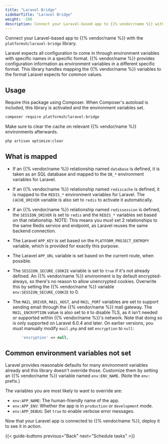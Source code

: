 ```yaml
---
title: "Laravel Bridge"
sidebarTitle: "Laravel Bridge"
weight: -100
description: Connect your Laravel-based app to {{% vendor/name %}} with Laravel Bridge.
---
```


Connect your Laravel-based app to {{% vendor/name %}} with the `platformsh/laravel-bridge` library.

Laravel expects all configuration to come in through environment variables with specific names in a specific format.
{{% vendor/name %}} provides configuration information as environment variables in a different specific format.
This library handles mapping the {{% vendor/name %}} variables to the format Laravel expects for common values.

## Usage

Require this package using Composer.
When Composer's autoload is included, this library is activated and the environment variables set.

``` bash
composer require platformsh/laravel-bridge
```

Make sure to clear the cache on relevant {{% vendor/name %}} environments afterwards.

``` bash
php artisan optimize:clear
```

## What is mapped

* If an {{% vendor/name %}} relationship named `database` is defined,
  it is taken as an SQL database and mapped to the `DB_*` environment variables for Laravel.
* If an {{% vendor/name %}} relationship named `rediscache` is defined,
  it is mapped to the `REDIS_*` environment variables for Laravel.
  The `CACHE_DRIVER` variable is also set to `redis` to activate it automatically.
* If an {{% vendor/name %}} relationship named `redissession` is defined,
  the `SESSION_DRIVER` is set to `redis` and the `REDIS_*` variables set based on that relationship.
  NOTE: This means you _*must*_ set 2 relationships to the same Redis service and endpoint,
  as Laravel reuses the same backend connection.
* The Laravel `APP_KEY` is set based on the `PLATFORM_PROJECT_ENTROPY` variable,
  which is provided for exactly this purpose.
* The Laravel `APP_URL` variable is set based on the current route, when possible.
* The `SESSION_SECURE_COOKIE` variable is set to `true` if it's not already defined.
  An {{% vendor/name %}} environment is by default encrypted-always,
  so there's no reason to allow unencrypted cookies.
  Overwrite this by setting the {{% vendor/name %}} variable `env:SESSION_SECURE_COOKIE` to 0.
* The `MAIL_DRIVER`, `MAIL_HOST`, and `MAIL_PORT` variables are set
  to support sending email through the {{% vendor/name %}} mail gateway. 
  The `MAIL_ENCRYPTION` value is also set to `0` to disable TLS,
  as it isn't needed or supported within {{% vendor/name %}}'s network.
  Note that doing so is only supported on Laravel 6.0.4 and later.
  On earlier versions, you *must* manually modify `mail.php` and set `encryption` to `null`:

  ```php
      'encryption' => null,
  ```

## Common environment variables not set

Laravel provides reasonable defaults for many environment variables already
and this library doesn't override those.
Customize them by setting an {{% vendor/name %}} variable named `env:ENV_NAME`.
(Note the `env:` prefix.)

The variables you are most likely to want to override are:

* `env:APP_NAME`: The human-friendly name of the app.
* `env:APP_ENV`: Whether the app is in `production` or `development` mode.
* `env:APP_DEBUG`: Set `true` to enable verbose error messages.

Now that your Laravel app is connected to {{% vendor/name %}}, deploy it to see it in action.

{{< guide-buttons previous="Back" next="Schedule tasks" >}}
